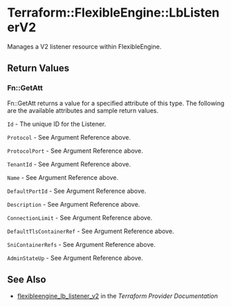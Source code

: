 # Terraform::FlexibleEngine::LbListenerV2

Manages a V2 listener resource within FlexibleEngine.

## Return Values

### Fn::GetAtt

Fn::GetAtt returns a value for a specified attribute of this type. The following are the available attributes and sample return values.

`Id` - The unique ID for the Listener.

`Protocol` - See Argument Reference above.

`ProtocolPort` - See Argument Reference above.

`TenantId` - See Argument Reference above.

`Name` - See Argument Reference above.

`DefaultPortId` - See Argument Reference above.

`Description` - See Argument Reference above.

`ConnectionLimit` - See Argument Reference above.

`DefaultTlsContainerRef` - See Argument Reference above.

`SniContainerRefs` - See Argument Reference above.

`AdminStateUp` - See Argument Reference above.

## See Also

* [flexibleengine_lb_listener_v2](https://www.terraform.io/docs/providers/flexibleengine/r/lb_listener_v2.html) in the _Terraform Provider Documentation_
